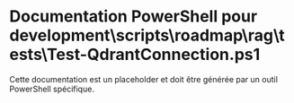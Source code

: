 # Documentation PowerShell pour development\scripts\roadmap\rag\tests\Test-QdrantConnection.ps1

Cette documentation est un placeholder et doit être générée par un outil PowerShell spécifique.
